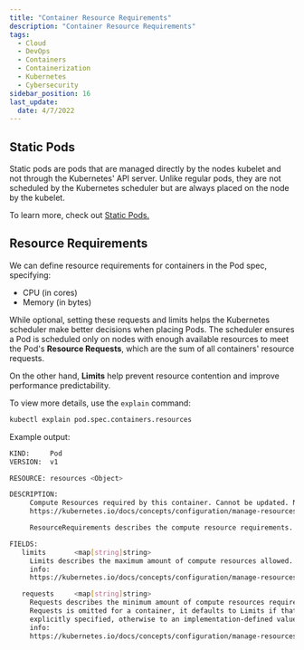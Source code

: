 ```yaml
---
title: "Container Resource Requirements"
description: "Container Resource Requirements"
tags:
  - Cloud
  - DevOps
  - Containers
  - Containerization
  - Kubernetes
  - Cybersecurity
sidebar_position: 16
last_update:
  date: 4/7/2022
---
```




## Static Pods 

Static pods are pods that are managed directly by the nodes kubelet and not through the Kubernetes' API server. Unlike regular pods, they are not scheduled by the Kubernetes scheduler but are always placed on the node by the kubelet.

To learn more, check out [Static Pods.](/docs/015-Containerization/020-Kubernetes/009-Static-Pods.md)

## Resource Requirements

We can define resource requirements for containers in the Pod spec, specifying:

- CPU (in cores)
- Memory (in bytes)

While optional, setting these requests and limits helps the Kubernetes scheduler make better decisions when placing Pods. The scheduler ensures a Pod is scheduled only on nodes with enough available resources to meet the Pod's **Resource Requests**, which are the sum of all containers' resource requests.

On the other hand, **Limits** help prevent resource contention and improve performance predictability.

To view more details, use the `explain` command:
```bash
kubectl explain pod.spec.containers.resources
```      

Example output: 

```bash      
KIND:     Pod
VERSION:  v1

RESOURCE: resources <Object>

DESCRIPTION:
     Compute Resources required by this container. Cannot be updated. More info:
     https://kubernetes.io/docs/concepts/configuration/manage-resources-containers/

     ResourceRequirements describes the compute resource requirements.

FIELDS:
   limits       <map[string]string>
     Limits describes the maximum amount of compute resources allowed. More
     info:
     https://kubernetes.io/docs/concepts/configuration/manage-resources-containers/

   requests     <map[string]string>
     Requests describes the minimum amount of compute resources required. If
     Requests is omitted for a container, it defaults to Limits if that is
     explicitly specified, otherwise to an implementation-defined value. More
     info:
     https://kubernetes.io/docs/concepts/configuration/manage-resources-containers/
 
```




 

 
